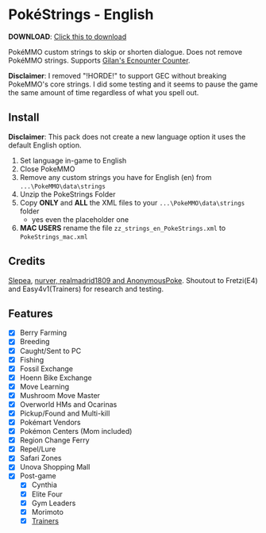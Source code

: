 # PokéStrings - English

**DOWNLOAD**: [Click this to download](../../archive/refs/heads/main.zip)

PokéMMO custom strings to skip or shorten dialogue. Does not remove PokéMMO strings. Supports [Gilan's Ecnounter Counter](https://forums.pokemmo.com/index.php?/topic/137452-tool-gilans-encounter-counter-beta-available-v103-update/).

**Disclaimer**: I removed "!HORDE!" to support GEC without breaking PokeMMO's core strings. I did some testing and it seems to pause the game the same amount of time regardless of what you spell out.

## Install

**Disclaimer**: This pack does not create a new language option it uses the default English option.

1. Set language in-game to English
2. Close PokeMMO
3. Remove any custom strings you have for English (en) from `...\PokeMMO\data\strings`
4. Unzip the PokeStrings Folder
5. Copy **ONLY** and **ALL** the XML files to your `...\PokeMMO\data\strings` folder
	- yes even the placeholder one
6. **MAC USERS** rename the file `zz_strings_en_PokeStrings.xml` to `PokeStrings_mac.xml`

## Credits

[Slepea](https://github.com/LostPast/Pokemmo_strings_en_slepea), [nurver, realmadrid1809 and AnonymousPoke](https://forums.pokemmo.com/index.php?/topic/150771-docs-localization-files-understanding-syntax-and-load-order/). Shoutout to Fretzi(E4) and Easy4v1(Trainers) for research and testing.

## Features

- [x] Berry Farming
- [x] Breeding
- [x] Caught/Sent to PC
- [x] Fishing
- [x] Fossil Exchange
- [x] Hoenn Bike Exchange
- [x] Move Learning
- [x] Mushroom Move Master
- [x] Overworld HMs and Ocarinas
- [x] Pickup/Found and Multi-kill
- [x] Pokémart Vendors
- [x] Pokémon Centers (Mom included)
- [x] Region Change Ferry
- [x] Repel/Lure
- [x] Safari Zones
- [x] Unova Shopping Mall
- [x] Post-game
	- [x] Cynthia
	- [x] Elite Four
	- [x] Gym Leaders
	- [x] Morimoto
	- [x] [Trainers](https://forums.pokemmo.com/index.php?/topic/148798-1-hour-trainer-rerun-guide/)